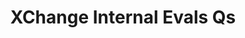 ---
title: XChange Internal Evals Qs
redirect_to: https://docs.google.com/document/d/1A9QnFcqnn0KeEdwuVjIylclHhPyneGwj6zx-QO9bqEM/edit#
redirect_from: 
  - /XC22IntEvals1Core
  - /xc22intevals1core
---